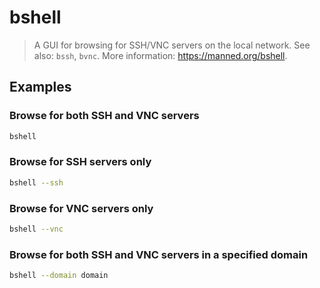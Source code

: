 # bshell

> A GUI for browsing for SSH/VNC servers on the local network. See also: `bssh`, `bvnc`. More information: <https://manned.org/bshell>.

## Examples

### Browse for both SSH and VNC servers

```bash
bshell
```

### Browse for SSH servers only

```bash
bshell --ssh
```

### Browse for VNC servers only

```bash
bshell --vnc
```

### Browse for both SSH and VNC servers in a specified domain

```bash
bshell --domain domain
```
